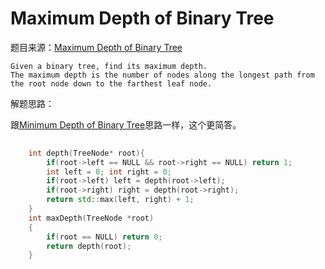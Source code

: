 # Maximum Depth of Binary Tree

题目来源：[Maximum Depth of Binary Tree ](https://oj.leetcode.com/problems/maximum-depth-of-binary-tree/)

>

	Given a binary tree, find its maximum depth.
	The maximum depth is the number of nodes along the longest path from the root node down to the farthest leaf node.

解题思路：

跟[Minimum Depth of Binary Tree](https://oj.leetcode.com/problems/minimum-depth-of-binary-tree/)思路一样，这个更简答。

```cpp
	
	int depth(TreeNode* root){
        if(root->left == NULL && root->right == NULL) return 1;
        int left = 0; int right = 0;
        if(root->left) left = depth(root->left);
        if(root->right) right = depth(root->right);
        return std::max(left, right) + 1;
    }
    int maxDepth(TreeNode *root) 
    {
        if(root == NULL) return 0;
        return depth(root);
    }
```

